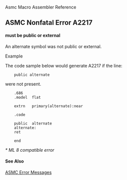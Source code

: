 Asmc Macro Assembler Reference

## ASMC Nonfatal Error A2217

#### must be public or external

An alternate symbol was not public or external.

Example

The code sample below would generate A2217 if the line:
```
    public alternate
```
were not present.
```
	.686
	.model	flat

	extrn	primary(alternate):near

	.code

	public	alternate
    alternate:
	ret

	end
```
_* ML 8 compatible error_

#### See Also

[ASMC Error Messages](readme.md)
